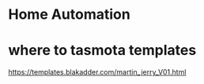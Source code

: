 # Home Automation

# where to tasmota templates

https://templates.blakadder.com/martin_jerry_V01.html